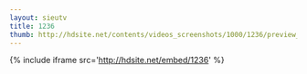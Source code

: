```yaml
---
layout: sieutv
title: 1236
thumb: http://hdsite.net/contents/videos_screenshots/1000/1236/preview_360p.mp4.jpg
---
```

{% include iframe src='http://hdsite.net/embed/1236' %}
 
